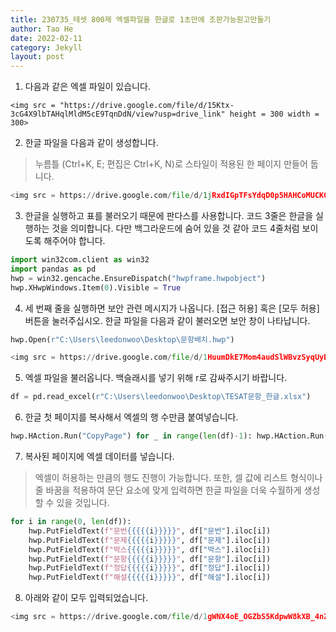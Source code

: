 ```yaml
---
title: 230735_테셋 800제 엑셀파일을 한글로 1초만에 조판가능원고만들기
author: Tao He
date: 2022-02-11
category: Jekyll
layout: post
---
```


1. 다음과 같은 엑셀 파일이 있습니다.


```
<img src = "https://drive.google.com/file/d/15Ktx-3cG4X9lbTAHqlMldM5cE9TqnDdN/view?usp=drive_link" height = 300 width = 300>
```

2. 한글 파일을 다음과 같이 생성합니다.
> 누름틀 (Ctrl+K, E; 편집은 Ctrl+K, N)로 스타일이 적용된 한 페이지 만들어 둡니다.


```python
<img src = https://drive.google.com/file/d/1jRxdIGpTFsYdqD0p5HAHCoMUCK0mxbgP/view?usp=drive_link" height = 300 width = 300>
```

3. 한글을 실행하고 표를 불러오기 때문에 판다스를 사용합니다. 코드 3줄은 한글을 실행하는 것을 의미합니다. 다만 백그라운드에 숨어 있을 것 같아 코드 4줄처럼 보이도록 해주어야 합니다.


```python
import win32com.client as win32
import pandas as pd
hwp = win32.gencache.EnsureDispatch("hwpframe.hwpobject")
hwp.XHwpWindows.Item(0).Visible = True
```

4. 세 번째 줄을 실행하면 보안 관련 메시지가 나옵니다. [접근 허용] 혹은 [모두 허용] 버튼을 눌러주십시오. 한글 파일을 다음과 같이 불러오면 보안 창이 나타납니다.


```python
hwp.Open(r"C:\Users\leedonwoo\Desktop\문항배치.hwp")
```


```python
<img src = https://drive.google.com/file/d/1HuumDkE7Mom4audSlWBvzSyqUyDr1vuB/view?usp=drive_link" height = 300 width = 300>
```

5. 엑셀 파일을 불러옵니다. 백슬래시를 넣기 위해 r로 감싸주시기 바랍니다.


```python
df = pd.read_excel(r"C:\Users\leedonwoo\Desktop\TESAT문항_한글.xlsx")
```

6. 한글 첫 페이지를 복사해서 엑셀의 행 수만큼 붙여넣습니다.


```python
hwp.HAction.Run("CopyPage") for _ in range(len(df)-1): hwp.HAction.Run("PastePage")
```

7. 복사된 페이지에 엑셀 데이터를 넣습니다.
> 엑셀이 허용하는 만큼의 행도 진행이 가능합니다. 또한, 셀 값에 리스트 형식이나 줄 바꿈을 적용하여 문단 요소에 맞게 입력하면 한글 파일을 더욱 수월하게 생성할 수 있을 것입니다.


```python
for i in range(0, len(df)):
    hwp.PutFieldText(f"문번{{{{{i}}}}}", df["문번"].iloc[i])
    hwp.PutFieldText(f"문제{{{{{i}}}}}", df["문제"].iloc[i])
    hwp.PutFieldText(f"박스{{{{{i}}}}}", df["박스"].iloc[i])
    hwp.PutFieldText(f"문항{{{{{i}}}}}", df["문항"].iloc[i])
    hwp.PutFieldText(f"정답{{{{{i}}}}}", df["정답"].iloc[i])
    hwp.PutFieldText(f"해설{{{{{i}}}}}", df["해설"].iloc[i])
```

8. 아래와 같이 모두 입력되었습니다.


```python
<img src = https://drive.google.com/file/d/1gWNX4oE_OGZbS5KdpwW8kXB_4nZWgbkG/view?usp=drive_link" height = 300 width = 300>
```
